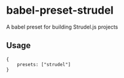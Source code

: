 # babel-preset-strudel

A babel preset for building Strudel.js projects

## Usage

```
{
    presets: ["strudel"]
}
```
